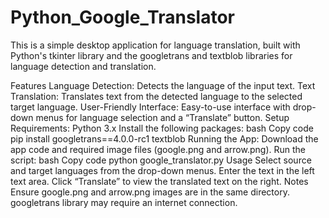 # Python_Google_Translator
This is a simple desktop application for language translation, built with Python's tkinter library and the googletrans and textblob libraries for language detection and translation.

Features
Language Detection: Detects the language of the input text.
Text Translation: Translates text from the detected language to the selected target language.
User-Friendly Interface: Easy-to-use interface with drop-down menus for language selection and a “Translate” button.
Setup
Requirements:
Python 3.x
Install the following packages:
bash
Copy code
pip install googletrans==4.0.0-rc1 textblob
Running the App:
Download the app code and required image files (google.png and arrow.png).
Run the script:
bash
Copy code
python google_translator.py
Usage
Select source and target languages from the drop-down menus.
Enter the text in the left text area.
Click “Translate” to view the translated text on the right.
Notes
Ensure google.png and arrow.png images are in the same directory.
googletrans library may require an internet connection.
